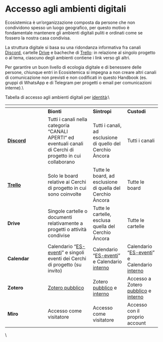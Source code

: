 # Accesso agli ambienti digitali

Ecosistemica è un’organizzazione composta da persone che non condividono spesso un luogo geografico, per questo motivo è fondamentale mantenere gli ambienti digitali puliti e ordinati come se fossero la nostra casa condivisa.

La struttura digitale si basa su una ridondanza informativa fra canali [Discord](discord.md), cartelle [Drive](drive.md) e bacheche di [Trello](trello.md): in relazione al singolo progetto o al tema, ciascuno degli ambienti contiene i link verso gli altri.&#x20;

Per garantire un buon livello di ecologia digitale e di benessere delle persone, chiunque entri in Ecosistemica si impegna a non creare altri canali di comunicazione non previsti e non codificati in questo Handbook (es. gruppi di WhatsApp e di Telegram per progetti o email per comunicazioni interne).\


Tabella di accesso agli ambienti digitali per [identità](../le-identita/tipologie/):\


<table data-header-hidden><thead><tr><th width="117"></th><th></th><th></th><th></th></tr></thead><tbody><tr><td><br></td><td><strong>Bionti</strong></td><td><strong>Sintropi</strong></td><td><strong>Custodi</strong></td></tr><tr><td><a href="https://discord.com/invite/fgmbfYKM5a"><strong>Discord</strong></a></td><td>Tutti i canali nella categoria “CANALI APERTI“ ed eventuali canali di Cerchi di progetto in cui collaborano</td><td>Tutti i canali, ad esclusione di quello del Cerchio Àncora</td><td>Tutti i canali</td></tr><tr><td><a href="https://trello.com/w/ecosistemica1"><strong>Trello</strong></a></td><td>Solo le board relative ai Cerchi di progetto in cui sono coinvolte</td><td>Tutte le board, ad esclusione di quella del Cerchio Àncora</td><td>Tutte le board</td></tr><tr><td><strong>Drive</strong></td><td>Singole cartelle o documenti relativamente a progetti o attività condivise</td><td>Tutte le cartelle, esclusa quella del Cerchio Àncora</td><td>Tutte le cartelle</td></tr><tr><td><strong>Calendar</strong></td><td>Calendario “<a href="https://calendar.google.com/calendar/u/0?cid=MzJjYzNjNWMyZjFjMzAwZDBkYjExZWM3Yzc3OTE1ZGZhZjE5ZTk3YmE5NDk2NjUyMWZjNDkyNTllNjIyMWFkZEBncm91cC5jYWxlbmRhci5nb29nbGUuY29t">ES-eventi</a>” e singoli eventi dei Cerchi di progetto (su invito)</td><td>Calendario “<a href="https://calendar.google.com/calendar/u/0?cid=MzJjYzNjNWMyZjFjMzAwZDBkYjExZWM3Yzc3OTE1ZGZhZjE5ZTk3YmE5NDk2NjUyMWZjNDkyNTllNjIyMWFkZEBncm91cC5jYWxlbmRhci5nb29nbGUuY29t">ES-eventi</a>” e Calendario <a href="https://calendar.google.com/calendar/embed?src=c6ab44488de3af12bcd30d0e5c22436625f9ce2bc6ff3941bfe9a23fff2397a9%40group.calendar.google.com&#x26;ctz=Europe%2FRome">interno</a></td><td>Calendario “<a href="https://calendar.google.com/calendar/u/0?cid=MzJjYzNjNWMyZjFjMzAwZDBkYjExZWM3Yzc3OTE1ZGZhZjE5ZTk3YmE5NDk2NjUyMWZjNDkyNTllNjIyMWFkZEBncm91cC5jYWxlbmRhci5nb29nbGUuY29t">ES-eventi</a>” e Calendario <a href="https://calendar.google.com/calendar/embed?src=c6ab44488de3af12bcd30d0e5c22436625f9ce2bc6ff3941bfe9a23fff2397a9%40group.calendar.google.com&#x26;ctz=Europe%2FRome">interno</a></td></tr><tr><td><strong>Zotero</strong></td><td><a href="https://www.zotero.org/groups/5077185/ecosistemica/library">Zotero pubblico</a></td><td>Zotero <a href="https://www.zotero.org/groups/5077185/ecosistemica/library">pubblico</a> e <a href="https://www.zotero.org/groups/5266758/ecosistemica-interno/library">interno</a></td><td>Accesso a Zotero <a href="https://www.zotero.org/groups/5077185/ecosistemica/library">pubblico</a> e <a href="https://www.zotero.org/groups/5266758/ecosistemica-interno/library">interno</a></td></tr><tr><td><strong>Miro</strong></td><td>Accesso come visitatore</td><td>Accesso come visitatore</td><td>Accesso con il proprio account</td></tr></tbody></table>

\
